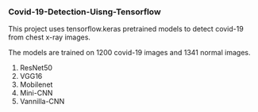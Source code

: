 ### Covid-19-Detection-Uisng-Tensorflow

This project uses tensorflow.keras pretrained models to detect covid-19 from chest x-ray images. 

The models are trained on 1200 covid-19 images and 1341 normal images. 
1. ResNet50 
2. VGG16
3. Mobilenet
4. Mini-CNN
5. Vannilla-CNN

